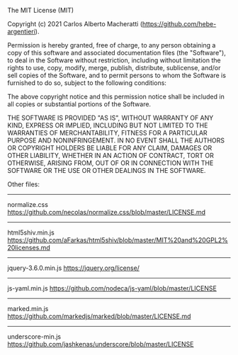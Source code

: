 The MIT License (MIT)

Copyright (c) 2021 Carlos Alberto Macheratti (https://github.com/hebe-argentieri).

Permission is hereby granted, free of charge, to any person obtaining a copy
of this software and associated documentation files (the "Software"), to deal
in the Software without restriction, including without limitation the rights
to use, copy, modify, merge, publish, distribute, sublicense, and/or sell
copies of the Software, and to permit persons to whom the Software is
furnished to do so, subject to the following conditions:

The above copyright notice and this permission notice shall be included in all
copies or substantial portions of the Software.

THE SOFTWARE IS PROVIDED "AS IS", WITHOUT WARRANTY OF ANY KIND, EXPRESS OR
IMPLIED, INCLUDING BUT NOT LIMITED TO THE WARRANTIES OF MERCHANTABILITY,
FITNESS FOR A PARTICULAR PURPOSE AND NONINFRINGEMENT. IN NO EVENT SHALL THE
AUTHORS OR COPYRIGHT HOLDERS BE LIABLE FOR ANY CLAIM, DAMAGES OR OTHER
LIABILITY, WHETHER IN AN ACTION OF CONTRACT, TORT OR OTHERWISE, ARISING FROM,
OUT OF OR IN CONNECTION WITH THE SOFTWARE OR THE USE OR OTHER DEALINGS IN THE
SOFTWARE.


Other files:

---------------------------------------

normalize.css
https://github.com/necolas/normalize.css/blob/master/LICENSE.md

---------------------------------------

html5shiv.min.js
https://github.com/aFarkas/html5shiv/blob/master/MIT%20and%20GPL2%20licenses.md

---------------------------------------

jquery-3.6.0.min.js
https://jquery.org/license/

---------------------------------------

js-yaml.min.js
https://github.com/nodeca/js-yaml/blob/master/LICENSE

---------------------------------------

marked.min.js
https://github.com/markedjs/marked/blob/master/LICENSE.md

---------------------------------------

underscore-min.js
https://github.com/jashkenas/underscore/blob/master/LICENSE

